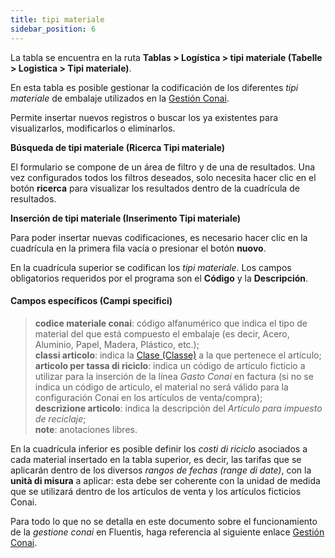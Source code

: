 ```yaml
---
title: tipi materiale
sidebar_position: 6
---
```


La tabla se encuentra en la ruta **Tablas > Logística > tipi materiale (Tabelle > Logistica > Tipi materiale)**.

En esta tabla es posible gestionar la codificación de los diferentes *tipi materiale* de embalaje utilizados en la [Gestión Conai](/docs/sales/sales-flow/conai).

Permite insertar nuevos registros o buscar los ya existentes para visualizarlos, modificarlos o eliminarlos.

**Búsqueda de tipi materiale (Ricerca Tipi materiale)**

El formulario se compone de un área de filtro y de una de resultados. Una vez configurados todos los filtros deseados, solo necesita hacer clic en el botón **ricerca** para visualizar los resultados dentro de la cuadrícula de resultados.

**Inserción de tipi materiale (Inserimento Tipi materiale)**

Para poder insertar nuevas codificaciones, es necesario hacer clic en la cuadrícula en la primera fila vacía o presionar el botón **nuovo**.

En la cuadrícula superior se codifican los *tipi materiale*. Los campos obligatorios requeridos por el programa son el **Código** y la **Descripción**.

#### Campos específicos (Campi specifici)

> **codice materiale conai**: código alfanumérico que indica el tipo de material del que está compuesto el embalaje (es decir, Acero, Aluminio, Papel, Madera, Plástico, etc.);  
> **classi articolo**: indica la [Clase (Classe)](/docs/configurations/tables/logistics/item-class) a la que pertenece el artículo;  
> **articolo per tassa di riciclo**: indica un código de artículo ficticio a utilizar para la inserción de la línea *Gasto Conai* en factura (si no se indica un código de artículo, el material no será válido para la configuración Conai en los artículos de venta/compra);  
> **descrizione articolo**: indica la descripción del *Artículo para impuesto de reciclaje*;  
> **note**: anotaciones libres.

En la cuadrícula inferior es posible definir los *costi di riciclo* asociados a cada material insertado en la tabla superior, es decir, las tarifas que se aplicarán dentro de los diversos *rangos de fechas (range di date)*, con la **unità di misura** a aplicar: esta debe ser coherente con la unidad de medida que se utilizará dentro de los artículos de venta y los artículos ficticios Conai.

Para todo lo que no se detalla en este documento sobre el funcionamiento de la *gestione conai* en Fluentis, haga referencia al siguiente enlace [Gestión Conai](/docs/sales/sales-flow/conai).